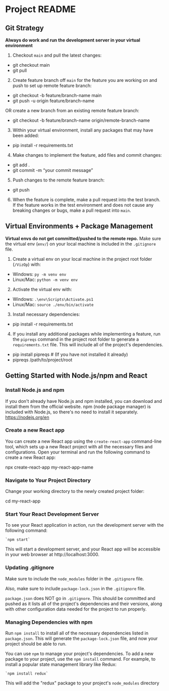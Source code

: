 # Project README

## Git Strategy

**Always do work and run the development server in your virtual environment**

1. Checkout `main` and pull the latest changes:

-   git checkout main
-   git pull


2. Create feature branch off `main` for the feature you are working on and push to set up remote feature branch:

-   git checkout -b feature/branch-name main
-   git push -u origin feature/branch-name

OR create a new branch from an existing remote feature branch:

-   git checkout -b feature/branch-name origin/remote-branch-name


3. Within your virtual environment, install any packages that may have been added:
-   pip install -r requirements.txt


4. Make changes to implement the feature, add files and commit changes:
-   git add .
-   git commit -m “your commit message”


5. Push changes to the remote feature branch:
-   git push


6. When the feature is complete, make a pull request into the test branch. If the feature works in the test environment and does not cause any breaking changes or bugs, make a pull request into `main`.



## Virtual Environments + Package Management

**Virtual envs do not get committed/pushed to the remote repo.**
Make sure the virtual env (`env/`) on your local machine is included in the `.gitignore` file.

1. Create a virtual env on your local machine in the project root folder (`/VizOp`) with:

-    Windows: `py -m venv env` 
-    Linux/Mac: `python -m venv env`


2. Activate the virtual env with:

-   Windows: `.\env\Scripts\Activate.ps1`
-   Linux/Mac: `source ./env/bin/activate`


3. Install necessary dependencies:

-   pip install -r requirements.txt


4. If you install any additional packages while implementing a feature, run the `pipreqs` command in the project root folder to generate a `requirements.txt` file. This will include all of the project's dependencies.

-   pip install pipreqs # (If you have not installed it already)
-   pipreqs /path/to/project/root



## Getting Started with Node.js/npm and React


### Install Node.js and npm

If you don't already have Node.js and npm installed, you can download and install them from the official website. npm (node package manager) is included with Node.js, so there's no need to install it separately. https://nodejs.org/en


### Create a new React app

You can create a new React app using the `create-react-app` command-line tool, which sets up a new React project with all the necessary files and configurations. Open your terminal and run the following command to create a new React app:

npx create-react-app my-react-app-name


### Navigate to Your Project Directory

Change your working directory to the newly created project folder:

cd my-react-app


### Start Your React Development Server

To see your React application in action, run the development server with the following command:

    `npm start`

This will start a development server, and your React app will be accessible in your web browser at http://localhost:3000.


### Updating .gitignore

Make sure to include the `node_modules` folder in the `.gitignore` file. 

Also, make sure to include `package-lock.json` in the `.gitignore` file. 

`package.json` does NOT go in `.gitignore`. This should be committed and pushed as it lists all of the project's dependencies and their versions, along with other configuration data needed for the project to run properly.


### Managing Dependencies with npm

Run `npm install` to install all of the necessary dependencies listed in `package.json`. This will generate the `package-lock.json` file, and now your project should be able to run.

You can use `npm` to manage your project's dependencies. To add a new package to your project, use the `npm install` command. For example, to install a popular state management library like Redux:

    `npm install redux`

This will add the "redux" package to your project's `node_modules` directory 
